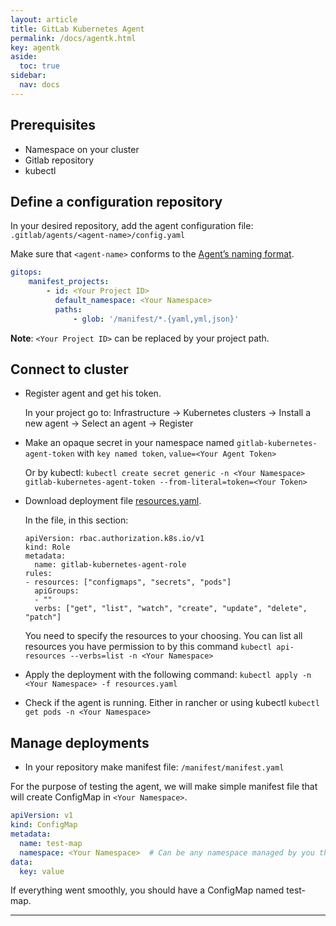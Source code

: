 ```yaml
---
layout: article
title: GitLab Kubernetes Agent
permalink: /docs/agentk.html
key: agentk
aside:
  toc: true
sidebar:
  nav: docs
---
```


## Prerequisites
- Namespace on your cluster
- Gitlab repository
- kubectl


## Define a configuration repository

In your desired repository, add the agent configuration file: `.gitlab/agents/<agent-name>/config.yaml`

Make sure that `<agent-name>` conforms to the [Agent’s naming format](https://gitlab.com/gitlab-org/cluster-integration/gitlab-agent/-/blob/master/doc/identity_and_auth.md#agent-identity-and-name).

```yaml
gitops:
    manifest_projects:
        - id: <Your Project ID>
          default_namespace: <Your Namespace>
          paths:
              - glob: '/manifest/*.{yaml,yml,json}'
```

**Note**: `<Your Project ID>` can be replaced by your project path.


## Connect to cluster

- Register agent and get his token.
  
  In your project go to: 
  Infrastructure -> Kubernetes clusters -> Install a new agent -> Select an agent -> Register
  
- Make an opaque secret in your namespace named `gitlab-kubernetes-agent-token` with `key named token`, `value=<Your Agent Token>`
  
  Or by kubectl: `kubectl create secret generic -n <Your Namespace> gitlab-kubernetes-agent-token --from-literal=token=<Your Token>`

- Download deployment file [resources.yaml](deployments/resources.yaml).
  
  In the file, in this section:
  
  ```
  apiVersion: rbac.authorization.k8s.io/v1
  kind: Role
  metadata:
    name: gitlab-kubernetes-agent-role
  rules:
  - resources: ["configmaps", "secrets", "pods"]
    apiGroups: 
    - ""
    verbs: ["get", "list", "watch", "create", "update", "delete", "patch"]
  ```
  
  You need to specify the resources to your choosing. 
  You can list all resources you have permission to by this command `kubectl api-resources --verbs=list -n <Your Namespace>`

- Apply the deployment with the following command:
`kubectl apply -n <Your Namespace> -f resources.yaml`

- Check if the agent is running. Either in rancher or using kubectl `kubectl get pods -n <Your Namespace>`

## Manage deployments

- In your repository make manifest file: `/manifest/manifest.yaml`
 
 
For the purpose of testing the agent, we will make simple manifest file that will create ConfigMap in `<Your Namespace>`.

```yaml
apiVersion: v1
kind: ConfigMap
metadata:
  name: test-map
  namespace: <Your Namespace>  # Can be any namespace managed by you that the agent has access to.
data:
  key: value
```

If everything went smoothly, you should have a ConfigMap named test-map.

***
